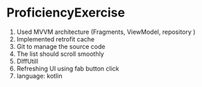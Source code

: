 # ProficiencyExercise
1. Used MVVM architecture (Fragments, ViewModel, repository )
2. Implemented retrofit cache 
3. Git to manage the source code
4. The list should scroll smoothly
5. DIffUtill
6. Refreshing UI using fab button click
7. language: kotlin
